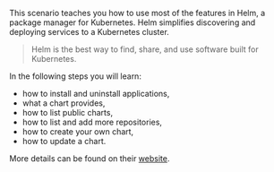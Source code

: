 This scenario teaches you how to use most of the features in Helm, a package manager for Kubernetes. Helm simplifies discovering and deploying services to a Kubernetes cluster.

> Helm is the best way to find, share, and use software built for Kubernetes.

In the following steps you will learn:

- how to install and uninstall applications,
- what a chart provides,
- how to list public charts,
- how to list and add more repositories,
- how to create your own chart,
- how to update a chart.

More details can be found on their [website](http://www.helm.sh/).